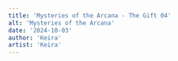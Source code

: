 ```yaml
---
title: 'Mysteries of the Arcana - The Gift 04'
alt: 'Mysteries of the Arcana'
date: '2024-10-03'
author: 'Keira'
artist: 'Keira'
---
```

